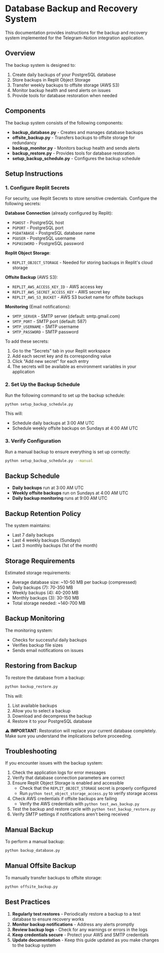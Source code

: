 # Database Backup and Recovery System

This documentation provides instructions for the backup and recovery system implemented for the Telegram-Notion integration application.

## Overview

The backup system is designed to:

1. Create daily backups of your PostgreSQL database
2. Store backups in Replit Object Storage
3. Transfer weekly backups to offsite storage (AWS S3)
4. Monitor backup health and send alerts on issues
5. Provide tools for database restoration when needed

## Components

The backup system consists of the following components:

- **backup_database.py** - Creates and manages database backups
- **offsite_backup.py** - Transfers backups to offsite storage for redundancy
- **backup_monitor.py** - Monitors backup health and sends alerts
- **backup_restore.py** - Provides tools for database restoration
- **setup_backup_schedule.py** - Configures the backup schedule

## Setup Instructions

### 1. Configure Replit Secrets

For security, use Replit Secrets to store sensitive credentials. Configure the following secrets:

**Database Connection** (already configured by Replit):
- `PGHOST` - PostgreSQL host
- `PGPORT` - PostgreSQL port
- `PGDATABASE` - PostgreSQL database name
- `PGUSER` - PostgreSQL username
- `PGPASSWORD` - PostgreSQL password

**Replit Object Storage**:
- `REPLIT_OBJECT_STORAGE` - Needed for storing backups in Replit's cloud storage

**Offsite Backup** (AWS S3):
- `REPLIT_AWS_ACCESS_KEY_ID` - AWS access key
- `REPLIT_AWS_SECRET_ACCESS_KEY` - AWS secret key
- `REPLIT_AWS_S3_BUCKET` - AWS S3 bucket name for offsite backups

**Monitoring** (Email notifications):
- `SMTP_SERVER` - SMTP server (default: smtp.gmail.com)
- `SMTP_PORT` - SMTP port (default: 587)
- `SMTP_USERNAME` - SMTP username
- `SMTP_PASSWORD` - SMTP password

To add these secrets:
1. Go to the "Secrets" tab in your Replit workspace
2. Add each secret key and its corresponding value
3. Click "Add new secret" for each entry
4. The secrets will be available as environment variables in your application

### 2. Set Up the Backup Schedule

Run the following command to set up the backup schedule:

```bash
python setup_backup_schedule.py
```

This will:
- Schedule daily backups at 3:00 AM UTC
- Schedule weekly offsite backups on Sundays at 4:00 AM UTC

### 3. Verify Configuration

Run a manual backup to ensure everything is set up correctly:

```bash
python setup_backup_schedule.py --manual
```

## Backup Schedule

- **Daily backups** run at 3:00 AM UTC
- **Weekly offsite backups** run on Sundays at 4:00 AM UTC
- **Daily backup monitoring** runs at 9:00 AM UTC

## Backup Retention Policy

The system maintains:
- Last 7 daily backups
- Last 4 weekly backups (Sundays)
- Last 3 monthly backups (1st of the month)

## Storage Requirements

Estimated storage requirements:
- Average database size: ~10-50 MB per backup (compressed)
- Daily backups (7): 70-350 MB
- Weekly backups (4): 40-200 MB
- Monthly backups (3): 30-150 MB
- Total storage needed: ~140-700 MB

## Backup Monitoring

The monitoring system:
- Checks for successful daily backups
- Verifies backup file sizes
- Sends email notifications on issues

## Restoring from Backup

To restore the database from a backup:

```bash
python backup_restore.py
```

This will:
1. List available backups
2. Allow you to select a backup
3. Download and decompress the backup
4. Restore it to your PostgreSQL database

⚠️ **IMPORTANT**: Restoration will replace your current database completely. Make sure you understand the implications before proceeding.

## Troubleshooting

If you encounter issues with the backup system:

1. Check the application logs for error messages
2. Verify that database connection parameters are correct
3. Ensure Replit Object Storage is enabled and accessible
   - Check that the `REPLIT_OBJECT_STORAGE` secret is properly configured
   - Run `python test_object_storage_access.py` to verify storage access
4. Check AWS credentials if offsite backups are failing
   - Verify the AWS credentials with `python test_aws_backup.py`
5. Test the backup and restore cycle with `python test_backup_restore.py`
6. Verify SMTP settings if notifications aren't being received

## Manual Backup

To perform a manual backup:

```bash
python backup_database.py
```

## Manual Offsite Backup

To manually transfer backups to offsite storage:

```bash
python offsite_backup.py
```

## Best Practices

1. **Regularly test restores** - Periodically restore a backup to a test database to ensure recovery works
2. **Monitor backup notifications** - Address any alerts promptly
3. **Review backup logs** - Check for any warnings or errors in the logs
4. **Keep credentials secure** - Protect your AWS and SMTP credentials
5. **Update documentation** - Keep this guide updated as you make changes to the backup system